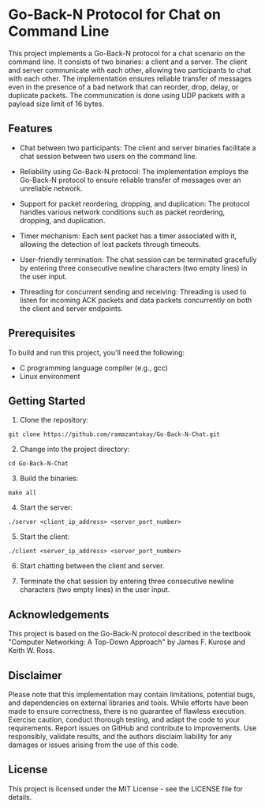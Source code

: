 # Go-Back-N Protocol for Chat on Command Line

This project implements a Go-Back-N protocol for a chat scenario on the command line. It consists of two binaries: a client and a server. The client and server communicate with each other, allowing two participants to chat with each other. The implementation ensures reliable transfer of messages even in the presence of a bad network that can reorder, drop, delay, or duplicate packets. The communication is done using UDP packets with a payload size limit of 16 bytes.

## Features
- Chat between two participants: The client and server binaries facilitate a chat session between two users on the command line.

- Reliability using Go-Back-N protocol: The implementation employs the Go-Back-N protocol to ensure reliable transfer of messages over an unreliable network.

- Support for packet reordering, dropping, and duplication: The protocol handles various network conditions such as packet reordering, dropping, and duplication.

- Timer mechanism: Each sent packet has a timer associated with it, allowing the detection of lost packets through timeouts.

- User-friendly termination: The chat session can be terminated gracefully by entering three consecutive newline characters (two empty lines) in the user input.

- Threading for concurrent sending and receiving: Threading is used to listen for incoming ACK packets and data packets concurrently on both the client and server endpoints.

## Prerequisites
To build and run this project, you'll need the following:

- C programming language compiler (e.g., gcc)
- Linux environment

## Getting Started
1. Clone the repository:
```
git clone https://github.com/ramazantokay/Go-Back-N-Chat.git
```
2. Change into the project directory:
```
cd Go-Back-N-Chat
```
3. Build the binaries:
```
make all
```
4. Start the server:
```
./server <client_ip_address> <server_port_number>
```
5. Start the client:
```
./client <server_ip_address> <server_port_number>
```

6. Start chatting between the client and server.

7. Terminate the chat session by entering three consecutive newline characters (two empty lines) in the user input.


## Acknowledgements
This project is based on the Go-Back-N protocol described in the textbook "Computer Networking: A Top-Down Approach" by James F. Kurose and Keith W. Ross.

## Disclaimer
Please note that this implementation may contain limitations, potential bugs, and dependencies on external libraries and tools. While efforts have been made to ensure correctness, there is no guarantee of flawless execution. Exercise caution, conduct thorough testing, and adapt the code to your requirements. Report issues on GitHub and contribute to improvements. Use responsibly, validate results, and the authors disclaim liability for any damages or issues arising from the use of this code.

## License
This project is licensed under the MIT License - see the LICENSE file for details.

